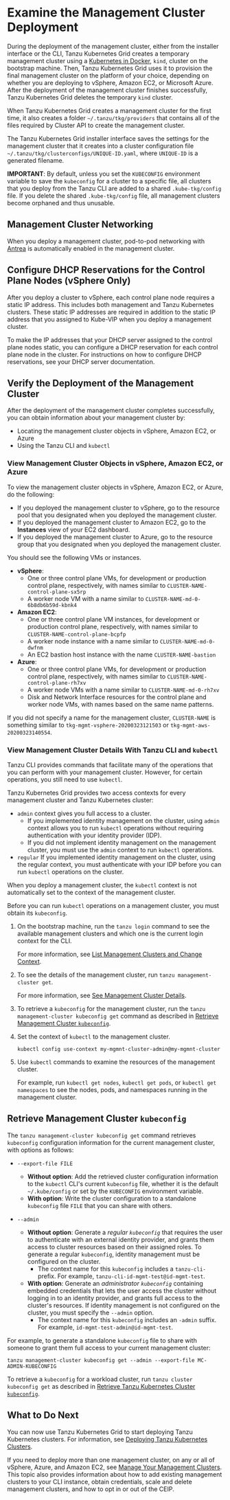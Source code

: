 # Examine the Management Cluster Deployment 

During the deployment of the management cluster, either from the installer interface or the CLI, Tanzu Kubernetes Grid creates a temporary management cluster using a [Kubernetes in Docker](https://kind.sigs.k8s.io/), `kind`, cluster on the bootstrap machine. Then, Tanzu Kubernetes Grid uses it to provision the final management cluster on the platform of your choice, depending on whether you are deploying to vSphere, Amazon EC2, or Microsoft Azure. After the deployment of the management cluster finishes successfully, Tanzu Kubernetes Grid deletes the temporary `kind` cluster.

When Tanzu Kubernetes Grid creates a management cluster for the first time, it also creates a folder `~/.tanzu/tkg/providers` that contains all of the files required by Cluster API to create the management cluster.

The Tanzu Kubernetes Grid installer interface saves the settings for the management cluster that it creates into a cluster configuration file `~/.tanzu/tkg/clusterconfigs/UNIQUE-ID.yaml`, where `UNIQUE-ID` is a generated filename.

**IMPORTANT**: By default, unless you set the `KUBECONFIG` environment variable to save the `kubeconfig` for a cluster to a specific file, all clusters that you deploy from the Tanzu CLI are added to a shared `.kube-tkg/config` file. If you delete the shared `.kube-tkg/config` file, all management clusters become orphaned and thus unusable.

## <a id="networking"></a> Management Cluster Networking

When you deploy a management cluster, pod-to-pod networking with [Antrea](https://antrea.io/) is automatically enabled in the management cluster.

## <a id="dhcp"></a> Configure DHCP Reservations for the Control Plane Nodes (vSphere Only)

After you deploy a cluster to vSphere, each control plane node requires a static IP address. This includes both management and Tanzu Kubernetes clusters. These static IP addresses are required in addition to the static IP address that you assigned to Kube-VIP when you deploy a management cluster.

To make the IP addresses that your DHCP server assigned to the control plane nodes static, you can configure a DHCP reservation for each control plane node in the cluster. For instructions on how to configure DHCP reservations, see your DHCP server documentation.

## <a id="verify-deployment"></a>Verify the Deployment of the Management Cluster

After the deployment of the management cluster completes successfully, you can obtain information about your management cluster by:

* Locating the management cluster objects in vSphere, Amazon EC2, or Azure
* Using the Tanzu CLI and `kubectl`

### <a id="infrastructure"></a>View Management Cluster Objects in vSphere, Amazon EC2, or Azure

To view the management cluster objects in vSphere, Amazon EC2, or Azure, do the following:

   - If you deployed the management cluster to vSphere, go to the resource pool that you designated when you deployed the management cluster.
   - If you deployed the management cluster to Amazon EC2, go to the **Instances** view of your EC2 dashboard.
   - If you deployed the management cluster to Azure, go to the resource group that you designated when you deployed the management cluster.
   
   You should see the following VMs or instances.
   
   - **vSphere**:
       - One or three control plane VMs, for development or production control plane, respectively, with names similar to `CLUSTER-NAME-control-plane-sx5rp`
       - A worker node VM with a name similar to `CLUSTER-NAME-md-0-6b8db6b59d-kbnk4`
   - **Amazon EC2**:
       - One or three control plane VM instances, for development or production control plane, respectively, with names similar to `CLUSTER-NAME-control-plane-bcpfp`
       - A worker node instance with a name similar to `CLUSTER-NAME-md-0-dwfnm`
       - An EC2 bastion host instance with the name `CLUSTER-NAME-bastion`
   - **Azure**:
       - One or three control plane VMs, for development or production control plane, respectively, with names similar to `CLUSTER-NAME-control-plane-rh7xv`
       - A worker node VMs with a name similar to `CLUSTER-NAME-md-0-rh7xv`
       - Disk and Network Interface resources for the control plane and worker node VMs, with names based on the same name patterns.

   If you did not specify a name for the management cluster, `CLUSTER-NAME` is something similar to `tkg-mgmt-vsphere-20200323121503` or `tkg-mgmt-aws-20200323140554`.

### <a id="cli"></a> View Management Cluster Details With Tanzu CLI and `kubectl`

Tanzu CLI provides commands that facilitate many of the operations that you can perform with your management cluster. However, for certain operations, you still need to use `kubectl`. 

 Tanzu Kubernetes Grid provides two access contexts for every management cluster and Tanzu Kubernetes cluster:

- `admin` context  gives you full access to a cluster.
    - If you implemented identity management on the cluster, using  `admin` context allows you to run `kubectl` operations without requiring authentication with your identity provider (IDP).
    - If you did not implement identity management on the management cluster, you must use the `admin` context to run `kubectl` operations.
- `regular` If you implemented identity management on the cluster, using the regular context, you must authenticate with your IDP before you can run `kubectl` operations on the cluster.

When you deploy a management cluster, the `kubectl` context is not automatically set to the context of the management cluster.

Before you can run `kubectl` operations on a management cluster, you must obtain its `kubeconfig`.
   
1. On the bootstrap machine, run the `tanzu login` command to see the available management clusters and which one is the current login context for the CLI. 

   For more information, see [List Management Clusters and Change Context](../cluster-lifecycle/multiple-management-clusters.md#login).

1. To see the details of the management cluster, run `tanzu management-cluster get`.  

   For more information, see [See Management Cluster Details](../cluster-lifecycle/multiple-management-clusters.md#list-mc).

1. To retrieve a `kubeconfig` for the management cluster, run the `tanzu management-cluster kubeconfig get` command as described in [Retrieve Management Cluster `kubeconfig`](#kubeconfig).
   
1. Set the context of `kubectl` to the management cluster.

   ```
   kubectl config use-context my-mgmnt-cluster-admin@my-mgmnt-cluster
   ```

1. Use `kubectl` commands to examine the resources of the management cluster.

   For example, run `kubectl get nodes`, `kubectl get pods`, or `kubectl get namespaces` to see the nodes, pods, and namespaces running in the management cluster.


## <a id="kubeconfig"></a> Retrieve Management Cluster `kubeconfig`

The `tanzu management-cluster kubeconfig get` command retrieves `kubeconfig` configuration information for the current management cluster, with options as follows:

- `--export-file FILE`
  - **Without option**: Add the retrieved cluster configuration information to the `kubectl` CLI's current `kubeconfig` file, whether it is the default `~/.kube/config` or set by the `KUBECONFIG` environment variable.
  - **With option**: Write the cluster configuration to a standalone `kubeconfig` file `FILE` that you can share with others.

- `--admin`
  - **Without option**: Generate a _regular `kubeconfig`_ that requires the user to authenticate with an external identity provider, and grants them access to cluster resources based on their assigned roles. To generate a regular  `kubeconfig`, identity management must be configured on the cluster.
      - The context name for this `kubeconfig` includes a `tanzu-cli-` prefix. For example, `tanzu-cli-id-mgmt-test@id-mgmt-test`.
  - **With option**: Generate an _administrator `kubeconfig`_ containing embedded credentials that lets the user access the cluster without logging in to an identity provider, and grants full access to the cluster's resources. If identity management is not configured on the cluster, you must specify the `--admin` option.
      - The context name for this `kubeconfig` includes an `-admin` suffix. For example, `id-mgmt-test-admin@id-mgmt-test`.

For example, to generate a standalone `kubeconfig` file to share with someone to grant them full access to your current management cluster:

   ```
   tanzu management-cluster kubeconfig get --admin --export-file MC-ADMIN-KUBECONFIG
   ```

To retrieve a `kubeconfig` for a workload cluster, run `tanzu cluster kubeconfig get` as described in [Retrieve Tanzu Kubernetes Cluster `kubeconfig`](../cluster-lifecycle/connect.md#kubeconfig).


## <a id="what-next"></a> What to Do Next

You can now use Tanzu Kubernetes Grid to start deploying Tanzu Kubernetes clusters. For information, see [Deploying Tanzu Kubernetes Clusters](../tanzu-k8s-clusters/index.md).

If you need to deploy more than one management cluster, on any or all of vSphere, Azure, and Amazon EC2, see [Manage Your Management Clusters](../cluster-lifecycle/multiple-management-clusters.md). This topic also provides information about how to add existing management clusters to your CLI instance, obtain credentials, scale and delete management clusters, and how to opt in or out of the CEIP.
